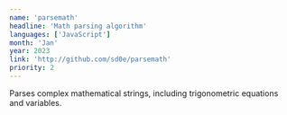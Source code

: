 ```yaml
---
name: 'parsemath'
headline: 'Math parsing algorithm'
languages: ['JavaScript']
month: 'Jan'
year: 2023
link: 'http://github.com/sd0e/parsemath'
priority: 2
---
```


Parses complex mathematical strings, including trigonometric equations and variables.